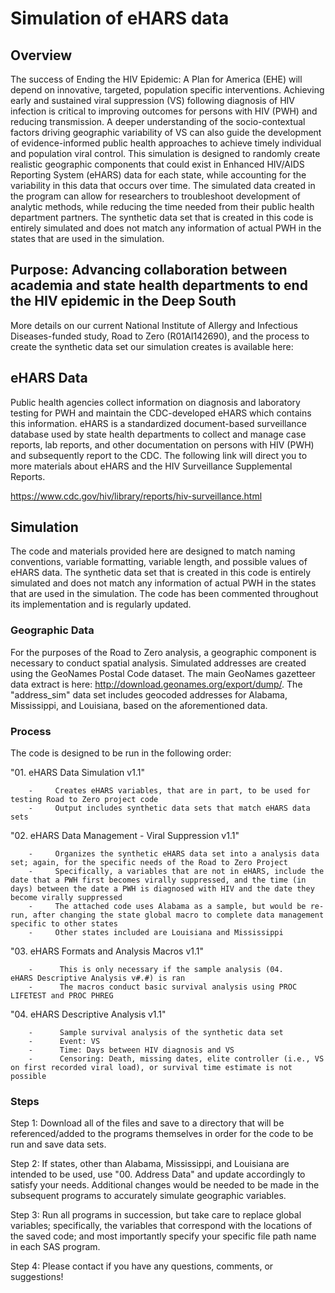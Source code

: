 
# Simulation of eHARS data

## Overview
The success of Ending the HIV Epidemic: A Plan for America (EHE) will depend on innovative, targeted, population specific interventions. Achieving early and sustained viral suppression (VS) following diagnosis of HIV infection is critical to improving outcomes for persons with HIV (PWH) and reducing transmission.  A deeper understanding of the socio-contextual factors driving geographic variability of VS can also guide the development of evidence-informed public health approaches to achieve timely individual and population viral control. This simulation is designed to randomly create realistic geographic components that could exist in Enhanced HIV/AIDS Reporting System (eHARS) data for each state, while accounting for the variability in this data that occurs over time. The simulated data created in the program can allow for researchers to troubleshoot development of analytic methods, while reducing the time needed from their public health department partners. The synthetic data set that is created in this code is entirely simulated and does not match any information of actual PWH in the states that are used in the simulation. 


## Purpose: Advancing collaboration between academia and state health departments to end the HIV epidemic in the Deep South
More details on our current National Institute of Allergy and Infectious Diseases-funded study, Road to Zero (R01AI142690), and the process to create the synthetic data set our simulation creates is available here:


## eHARS Data
Public health agencies collect information on diagnosis and laboratory testing for PWH and maintain the CDC-developed eHARS which contains this information. eHARS is a standardized document-based surveillance database used by state health departments to collect and manage case reports, lab reports, and other documentation on persons with HIV (PWH) and subsequently report to the CDC. The following link will direct you to more materials about eHARS and the HIV Surveillance Supplemental Reports.

https://www.cdc.gov/hiv/library/reports/hiv-surveillance.html


## Simulation
The code and materials provided here are designed to match naming conventions, variable formatting, variable length, and possible values of eHARS data. The synthetic data set that is created in this code is entirely simulated and does not match any information of actual PWH in the states that are used in the simulation. The code has been commented throughout its implementation and is regularly updated. 

### Geographic Data
For the purposes of the Road to Zero analysis, a geographic component is necessary to conduct spatial analysis. Simulated addresses are created using the GeoNames Postal Code dataset. The main GeoNames gazetteer data extract is here: http://download.geonames.org/export/dump/. The "address_sim" data set includes geocoded addresses for Alabama, Mississippi, and Louisiana, based on the aforementioned data. 


### Process
The code is designed to be run in the following order:

"01.     eHARS Data Simulation v1.1"

        -     Creates eHARS variables, that are in part, to be used for testing Road to Zero project code
        -     Output includes synthetic data sets that match eHARS data sets
"02.     eHARS Data Management - Viral Suppression v1.1"

        -     Organizes the synthetic eHARS data set into a analysis data set; again, for the specific needs of the Road to Zero Project
        -     Specifically, a variables that are not in eHARS, include the date that a PWH first becomes virally suppressed, and the time (in days) between the date a PWH is diagnosed with HIV and the date they become virally suppressed
        -     The attached code uses Alabama as a sample, but would be re-run, after changing the state global macro to complete data management specific to other states
        -     Other states included are Louisiana and Mississippi
"03.     eHARS Formats and Analysis Macros v1.1"

        -      This is only necessary if the sample analysis (04.     eHARS Descriptive Analysis v#.#) is ran
        -      The macros conduct basic survival analysis using PROC LIFETEST and PROC PHREG
"04.     eHARS Descriptive Analysis v1.1"

        -      Sample survival analysis of the synthetic data set
        -      Event: VS
        -      Time: Days between HIV diagnosis and VS
        -      Censoring: Death, missing dates, elite controller (i.e., VS on first recorded viral load), or survival time estimate is not possible

### Steps

Step 1: Download all of the files and save to a directory that will be referenced/added to the programs themselves in order for the code to be run and save data sets.

Step 2: If states, other than Alabama, Mississippi, and Louisiana are intended to be used, use "00.    Address Data" and update accordingly to satisfy your needs.             Additional changes would be needed to be made in the subsequent  programs to accurately simulate geographic variables. 

Step 3: Run all programs in succession, but take care to replace global variables; specifically, the variables that correspond with the locations of the saved code; and most importantly specify your specific file path name in each SAS program.

Step 4: Please contact if you have any questions, comments, or suggestions!




